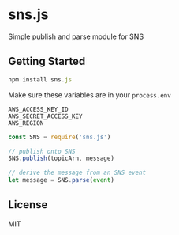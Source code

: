 
# sns.js

  Simple publish and parse module for SNS

## Getting Started

```js
npm install sns.js
```

Make sure these variables are in your `process.env`

```
AWS_ACCESS_KEY_ID
AWS_SECRET_ACCESS_KEY
AWS_REGION
```

```js
const SNS = require('sns.js')

// publish onto SNS
SNS.publish(topicArn, message)

// derive the message from an SNS event
let message = SNS.parse(event)
```

## License

MIT
